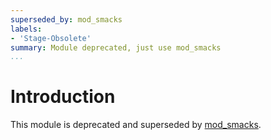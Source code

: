 ```yaml
---
superseded_by: mod_smacks
labels:
- 'Stage-Obsolete'
summary: Module deprecated, just use mod_smacks
...
```


Introduction
============

This module is deprecated and superseded by [mod_smacks](https://prosody.im/doc/modules/mod_smacks).
